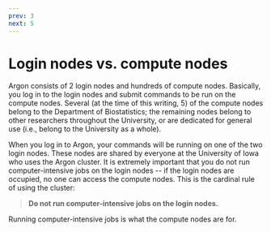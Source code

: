```yaml
---
prev: 3
next: 5
---
```


# Login nodes vs. compute nodes

Argon consists of 2 login nodes and hundreds of compute nodes.  Basically, you
log in to the login nodes and submit commands to be run on the compute nodes.
Several (at the time of this writing, 5) of the compute nodes belong to the
Department of Biostatistics; the remaining nodes belong to other researchers
throughout the University, or are dedicated for general use (i.e., belong to the
University as a whole).

When you log in to Argon, your commands will be running on one of the two login
nodes.  These nodes are shared by everyone at the University of Iowa who uses
the Argon cluster.  It is extremely important that you do not run
computer-intensive jobs on the login nodes -- if the login nodes are occupied,
no one can access the compute nodes.  This is the cardinal rule of using the cluster:

<blockquote class="blockquote">
<b>Do not run computer-intensive jobs on the login nodes.</b>
</blockquote>

Running computer-intensive jobs is what the compute nodes are for.
